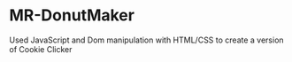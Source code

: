 # MR-DonutMaker
Used JavaScript and Dom manipulation with HTML/CSS to create a version of Cookie Clicker 
